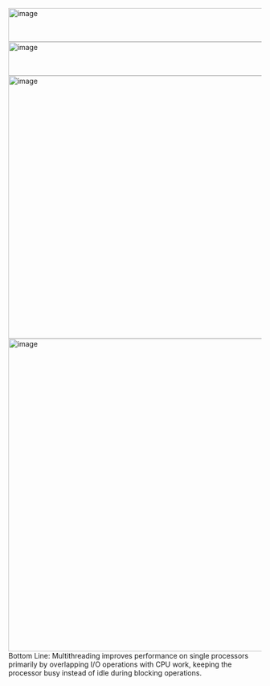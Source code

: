 <img width="655" height="67" alt="image" src="https://github.com/user-attachments/assets/e801ed16-1ab4-44f0-9f18-20d2b7f044ba" /><img width="655" height="67" alt="image" src="https://github.com/user-attachments/assets/962a0284-6a58-4f65-b3a4-9998b035ca89" />
<img width="737" height="522" alt="image" src="https://github.com/user-attachments/assets/5e05960e-cf6e-4472-ba75-f5bf3c8eb4d7" />
<img width="736" height="621" alt="image" src="https://github.com/user-attachments/assets/5534fda2-e654-4f33-a6d9-88713f0203e7" />
Bottom Line: Multithreading improves performance on single processors primarily by overlapping I/O operations with CPU work, keeping the processor busy instead of idle during blocking operations.
